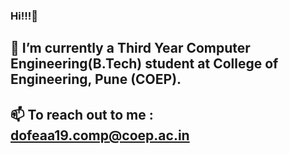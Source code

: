 ### Hi!!!:raised_hands:
## 🌱 I’m currently a Third Year Computer Engineering(B.Tech) student at College of Engineering, Pune (COEP).
## 📫 To reach out to me : dofeaa19.comp@coep.ac.in 
<!--
**anjalidofe/anjalidofe** is a ✨ _special_ ✨ repository because its `README.md` (this file) appears on your GitHub profile.

Here are some ideas to get you started:

- 🔭 I’m currently working on ...
- 🌱 I’m currently learning ...
- 👯 I’m looking to collaborate on ...
- 🤔 I’m looking for help with ...
- 💬 Ask me about ...
- 📫 How to reach me: ...
- 😄 Pronouns: ...
- ⚡ Fun fact: ...

-->
